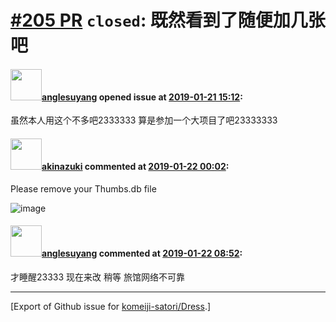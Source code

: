 # [\#205 PR](https://github.com/komeiji-satori/Dress/pull/205) `closed`: 既然看到了随便加几张吧

#### <img src="https://avatars.githubusercontent.com/u/38838693?u=fb4df4b4f206b9236635cb213a37ffcee8fd6614&v=4" width="50">[anglesuyang](https://github.com/anglesuyang) opened issue at [2019-01-21 15:12](https://github.com/komeiji-satori/Dress/pull/205):

虽然本人用这个不多吧2333333 
算是参加一个大项目了吧23333333

#### <img src="https://avatars.githubusercontent.com/u/43605695?u=28744b8d5b4760b4dd456ee25b64ba798d97eef2&v=4" width="50">[akinazuki](https://github.com/akinazuki) commented at [2019-01-22 00:02](https://github.com/komeiji-satori/Dress/pull/205#issuecomment-456228385):

Please remove your Thumbs.db file

![image](https://user-images.githubusercontent.com/43605695/51504455-0c8d1180-1e1c-11e9-98ed-b38986250f67.png)

#### <img src="https://avatars.githubusercontent.com/u/38838693?u=fb4df4b4f206b9236635cb213a37ffcee8fd6614&v=4" width="50">[anglesuyang](https://github.com/anglesuyang) commented at [2019-01-22 08:52](https://github.com/komeiji-satori/Dress/pull/205#issuecomment-456318679):

才睡醒23333 现在来改 稍等 旅馆网络不可靠


-------------------------------------------------------------------------------



[Export of Github issue for [komeiji-satori/Dress](https://github.com/komeiji-satori/Dress).]
